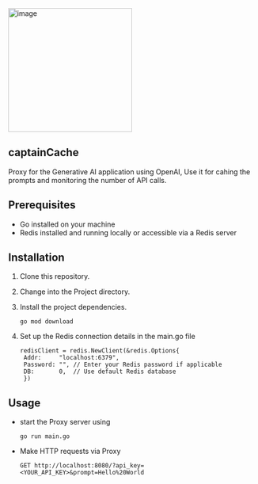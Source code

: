  <img src="https://github.com/NumexaHQ/captainCache/assets/28846178/4f786b2b-dd2c-44b6-b6cd-7ac46a933461" alt="image" width="250" height="250">


## captainCache

Proxy for the Generative AI application using OpenAI, Use it for cahing the prompts and monitoring the number of API calls. 

## Prerequisites

- Go installed on your machine
- Redis installed and running locally or accessible via a Redis server

## Installation

1. Clone this repository.

2. Change into the Project directory.
3. Install the project dependencies.
   ```
   go mod download
   ```
4. Set up the Redis connection details in the main.go file
   ```
   redisClient = redis.NewClient(&redis.Options{
    Addr:     "localhost:6379",
    Password: "", // Enter your Redis password if applicable
    DB:       0,  // Use default Redis database
    })
   ```
## Usage
- start the Proxy server using
  ```
  go run main.go
  ```
- Make HTTP requests via Proxy
  ```
  GET http://localhost:8080/?api_key=<YOUR_API_KEY>&prompt=Hello%20World
  ```
